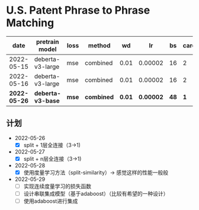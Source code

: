 # U.S. Patent Phrase to Phrase Matching

| date | pretrain model | loss | method | wd | lr | bs | cards | fold | CV | Pub |
| - | - | - | - | - | - | - | - | - | - | - |
| 2022-05-15 | deberta-v3-large | mse | combined | 0.01 | 0.00002 | 16 | 2 | 5 | 0.8539 | 0.8326 |
| 2022-05-16 | deberta-v3-large | mse | combined | 0.01 | 0.00002 | 16 | 2 | 10 | 0.8588 | 0.8351 |
| **2022-05-26** | **deberta-v3-base** | **mse** | **combined** | **0.01** | **0.00002** | **48** | **1** | **5** | **0.8516** | **0.8214** | 

## 计划

- 2022-05-26
    - [x] split + 1层全连接（3->1)
- 2022-05-27
    - [x] split + n层全连接（3->1)
- 2022-05-28
    - [x] 使用度量学习方法（split-similarity）-> 感觉这样的性能一般般
- 2022-05-29
    - [ ] 实现连续度量学习的损失函数
    - [ ] 设计串联集成模型（基于adaboost）（比较有希望的一种设计）
    - [ ] 使用adaboost进行集成